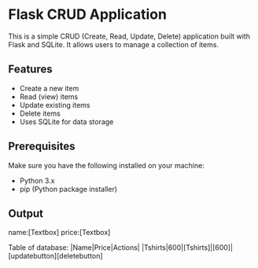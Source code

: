 # Flask CRUD Application

This is a simple CRUD (Create, Read, Update, Delete) application built with Flask and SQLite. It allows users to manage a collection of items.

## Features

- Create a new item
- Read (view) items
- Update existing items
- Delete items
- Uses SQLite for data storage

## Prerequisites

Make sure you have the following installed on your machine:

- Python 3.x
- pip (Python package installer)

## Output

name:[Textbox]
price:[Textbox]

Table of database:
|Name|Price|Actions|
|Tshirts|600|[Tshirts]|[600]|[updatebutton][deletebutton]
